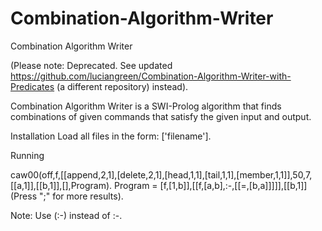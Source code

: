 # Combination-Algorithm-Writer
Combination Algorithm Writer

(Please note: Deprecated. See updated https://github.com/luciangreen/Combination-Algorithm-Writer-with-Predicates (a different repository) instead).

Combination Algorithm Writer is a SWI-Prolog algorithm that finds combinations of given commands that satisfy the given input and output.

Installation
Load all files in the form:
['filename'].

Running

caw00(off,f,[[append,2,1],[delete,2,1],[head,1,1],[tail,1,1],[member,1,1]],50,7,[[a,1]],[[b,1]],[],Program).
Program = [f,[1,b]],[[f,[a,b],:-,[[=,[b,a]]]]],[[b,1]]
(Press ";" for more results).

Note:
Use (:-) instead of :-.
